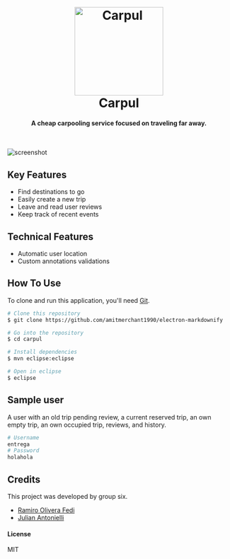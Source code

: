 
<h1 align="center">
  <br>
  <a href="http://pawserver.it.itba.edu.ar/paw-2017b-6/"><img src="http://pawserver.it.itba.edu.ar/paw-2017b-6/static/images/logo.png" alt="Carpul" width="200"></a>
  <br>
  Carpul
  <br>
</h1>

<h4 align="center">A cheap carpooling service focused on traveling far away.</h4>

<p align="center">
</p>
<br>

![screenshot](https://raw.githubusercontent.com/amitmerchant1990/electron-markdownify/master/img/markdownify.gif)

## Key Features

* Find destinations to go
* Easily create a new trip
* Leave and read user reviews
* Keep track of recent events

## Technical Features
* Automatic user location
* Custom annotations validations

## How To Use

To clone and run this application, you'll need [Git](https://git-scm.com).

```bash
# Clone this repository
$ git clone https://github.com/amitmerchant1990/electron-markdownify

# Go into the repository
$ cd carpul

# Install dependencies
$ mvn eclipse:eclipse

# Open in eclipse
$ eclipse
```

## Sample user

A user with an old trip pending review, a current reserved trip, an own empty trip, an own occupied trip, reviews, and history.
```bash
# Username
entrega
# Password
holahola
```

## Credits

This project was developed by group six.

- [Ramiro Olivera Fedi](https://github.com/ramadis)
- [Julian Antonielli](https://github.com/jjant)

#### License

MIT
